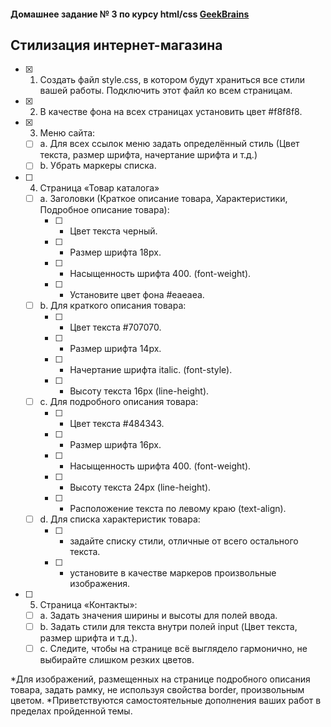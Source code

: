 #### Домашнее задание № 3 по курсу html/css [GeekBrains](https://geekbrains.ru/)

## Стилизация интернет-магазина

- [x] 1. Создать файл style.css, в котором будут храниться все стили вашей работы. Подключить этот файл ко всем страницам.
- [x] 2. В качестве фона на всех страницах установить цвет #f8f8f8.
- [x] 3. Меню сайта:
    - [ ] а. Для всех ссылок меню задать определённый стиль (Цвет текста, размер шрифта, начертание шрифта и т.д.) 
	- [ ] b. Убрать маркеры списка.
- [ ] 4. Страница «Товар каталога»
    - [ ] a. Заголовки (Краткое описание товара, Характеристики, Подробное описание товара):
        - [ ] * Цвет текста черный.
        - [ ] * Размер шрифта 18px.
        - [ ] * Насыщенность шрифта 400. (font-weight).
        - [ ] * Установите цвет фона #eaeaea.
    - [ ] b. Для краткого описания товара:
        - [ ] * Цвет текста #707070.
        - [ ] * Размер шрифта 14px.
        - [ ] * Начертание шрифта italic. (font-style).
        - [ ] * Высоту текста 16px (line-height).
    - [ ] c. Для подробного описания товара:
        - [ ] * Цвет текста #484343.
        - [ ] * Размер шрифта 16px.
        - [ ] * Насыщенность шрифта 400. (font-weight).
        - [ ] * Высоту текста 24px (line-height).
        - [ ] * Расположение текста по левому краю (text-align).
    - [ ] d. Для списка характеристик товара:
        - [ ] * задайте списку стили, отличные от всего остального текста.
        - [ ] * установите в качестве маркеров произвольные изображения.
 - [ ] 5. Страница «Контакты»:
    - [ ] a. Задать значения ширины и высоты для полей ввода. 
    - [ ] b. Задать стили для текста внутри полей input (Цвет текста, размер шрифта и т.д.).
    - [ ] c. Следите, чтобы на странице всё выглядело гармонично, не выбирайте слишком резких цветов.

*Для изображений, размещенных на странице подробного описания товара, задать рамку, не используя свойства border, произвольным цветом.
*Приветствуются самостоятельные дополнения ваших работ в пределах пройденной темы.